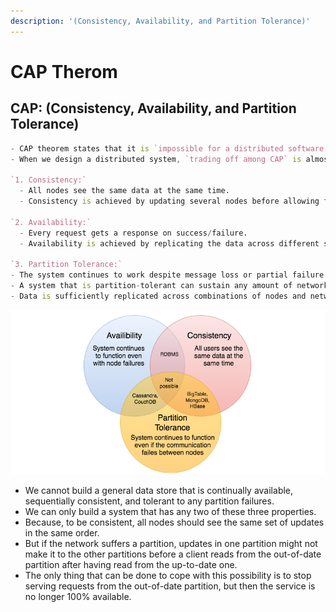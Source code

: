 ```yaml
---
description: '(Consistency, Availability, and Partition Tolerance)'
---
```


# CAP Therom

## CAP: \(Consistency, Availability, and Partition Tolerance\)

```d
- CAP theorem states that it is `impossible for a distributed software system` to have all 3 (Consistency, Availability, and Partition Tolerance.)
- When we design a distributed system, `trading off among CAP` is almost the first thing we want to consider. 

`1. Consistency:` 
  - All nodes see the same data at the same time. 
  - Consistency is achieved by updating several nodes before allowing further reads.

`2. Availability:` 
  - Every request gets a response on success/failure. 
  - Availability is achieved by replicating the data across different servers.

`3. Partition Tolerance:` 
- The system continues to work despite message loss or partial failure. 
- A system that is partition-tolerant can sustain any amount of network failure that doesn’t result in a failure of the entire network. 
- Data is sufficiently replicated across combinations of nodes and networks to keep the system up through intermittent outages.
```

![](../../.gitbook/assets/image%20%281%29.png)

* We cannot build a general data store that is continually available, sequentially consistent, and tolerant to any partition failures. 
* We can only build a system that has any two of these three properties. 
* Because, to be consistent, all nodes should see the same set of updates in the same order. 
* But if the network suffers a partition, updates in one partition might not make it to the other partitions before a client reads from the out-of-date partition after having read from the up-to-date one. 
* The only thing that can be done to cope with this possibility is to stop serving requests from the out-of-date partition, but then the service is no longer 100% available.

